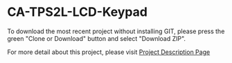 # CA-TPS2L-LCD-Keypad

To download the most recent project without installing GIT, please press the green "Clone or Download" button and select "Download ZIP".

For more detail about this project, please visit <a href="http://tibbo.com/programmable/applications/tps2llk.html" target="_blank">Project Description Page</a>
